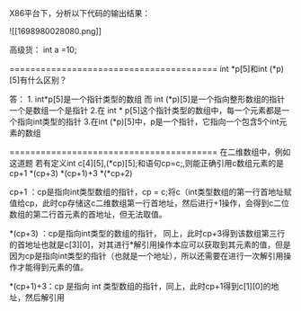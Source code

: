X86平台下，分析以下代码的输出结果：

![[1698980028080.png]]





高级货：
int a =10;

========================================
int \*p[5]和int (\*p)[5]有什么区别？

答： 1. int\*p[5]是一个指针类型的数组
而  int (\*p)[5]是一个指向整形数组的指针
一个是数组一个是指针
		2.在 int \*  p[5]这个指针类型的数组中，每一个元素都是一个指向int类型的指针
		3.在int (\*p)[5]中，p是一个指针，它指向一个包含5个int元素的数组


========================================
在二维数组中，例如这道题
若有定义int c\[4]\[5],(\*cp)\[5];和语句cp=c;,则能正确引用c数组元素的是  
cp+1        *(cp+3)       *(cp+1)+3              *(*cp+2) 

cp+1  ：cp是指向int类型数组的指针，cp = c;将c（int类型数组的第一行首地址赋值给cp，此时cp存储这c二维数组第一行首地址，然后进行+1操作，会得到c二位数组的第二行首元素的首地址，但无法取值。

\*(cp+3) ：cp是指向int类型的数组的指针， 同上，此时cp+3得到该数组第三行的首地址也就是c\[3]\[0]，对其进行\*解引用操作本应可以获取到其元素的值，但是因为cp是指向int类型的指针（也就是一个地址），所以还需要在进行一次解引用操作才能得到元素的值。

 *(cp+1)+3：cp 是指向 int 类型数组的指针，同上，此时cp+1得到c\[1]\[0]的地址，然后解引用